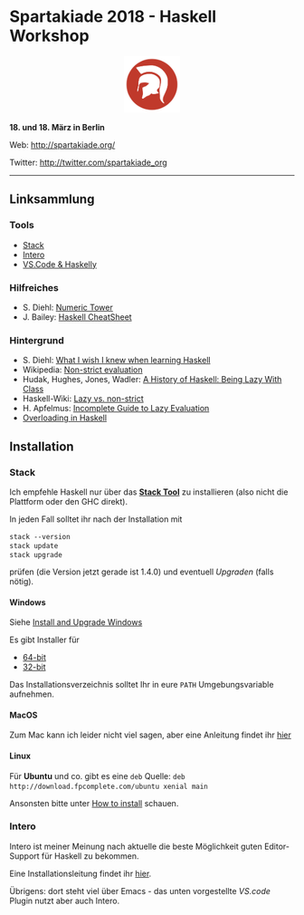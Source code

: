 # Spartakiade 2018 - Haskell Workshop
<p align="center"><img src="spartakiade.png" width=100/></p>

**18. und 18. März in Berlin**

Web:     http://spartakiade.org/

Twitter: http://twitter.com/spartakiade_org

---

## Linksammlung

### Tools
- [Stack](https://docs.haskellstack.org/en/stable/README/)
- [Intero](https://haskell-lang.org/intero)
- [VS.Code & Haskelly](https://marketplace.visualstudio.com/items?itemName=Vans.haskero)


### Hilfreiches
- S. Diehl: [Numeric Tower](http://dev.stephendiehl.com/hask/#numeric-tower)
- J. Bailey: [Haskell CheatSheet](http://blog.codeslower.com/static/CheatSheet.pdf)

### Hintergrund
- S. Diehl: [What I wish I knew when learning Haskell](http://dev.stephendiehl.com/hask/)
- Wikipedia: [Non-strict evaluation](https://en.wikipedia.org/wiki/Evaluation_strategy#Non-strict_evaluation)
- Hudak, Hughes, Jones, Wadler: [A History of Haskell: Being Lazy With Class](http://haskell.cs.yale.edu/wp-content/uploads/2011/02/history.pdf)
- Haskell-Wiki: [Lazy vs. non-strict](https://wiki.haskell.org/Lazy_vs._non-strict)
- H. Apfelmus:  [Incomplete Guide to Lazy Evaluation](https://hackhands.com/guide-lazy-evaluation-haskell/)
- [Overloading in Haskell](http://www.cse.chalmers.se/edu/year/2016/course/TDA452_Functional_Programming/lectures/OverloadingAndTypeClasses.html)

## Installation

### Stack
Ich empfehle Haskell nur über das [**Stack Tool**](https://docs.haskellstack.org/en/stable/README/) zu installieren
(also nicht die Plattform oder den GHC direkt).

In jeden Fall solltet ihr nach der Installation mit

```
stack --version
stack update
stack upgrade
```

prüfen (die Version jetzt gerade ist 1.4.0) und eventuell *Upgraden*
(falls nötig).

#### Windows
Siehe [Install and Upgrade Windows](https://docs.haskellstack.org/en/stable/install_and_upgrade/#windows)

Es gibt Installer für

- [64-bit](https://www.stackage.org/stack/windows-x86_64)
- [32-bit](https://www.stackage.org/stack/windows-i386)

Das Installationsverzeichnis solltet Ihr in eure `PATH` Umgebungsvariable 
aufnehmen.

#### MacOS
Zum Mac kann ich leider nicht viel sagen, aber eine
Anleitung findet ihr [hier](https://docs.haskellstack.org/en/stable/install_and_upgrade/#macos)

#### Linux
Für **Ubuntu** und co. gibt es eine `deb` Quelle: `deb http://download.fpcomplete.com/ubuntu xenial main`

Ansonsten bitte unter [How to install](https://docs.haskellstack.org/en/stable/README/#how-to-install)
schauen.

### Intero
Intero ist meiner Meinung nach aktuelle die beste Möglichkeit guten
Editor-Support für Haskell zu bekommen.

Eine Installationsleitung findet ihr [hier](https://haskell-lang.org/intero).

Übrigens: dort steht viel über Emacs - das unten vorgestellte *VS.code* Plugin
nutzt aber auch Intero.